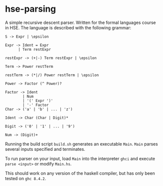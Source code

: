 # hse-parsing
A simple recursive descent parser. Written for the formal languages course in HSE. The language is described with the following grammar:

```
S -> Expr | \epsilon

Expr -> Ident = Expr
      | Term restExpr

restExpr -> (+|-) Term restExpr | \epsilon

Term -> Power restTerm

restTerm -> (*|/) Power restTerm | \epsilon

Power -> Factor (^ Power)?

Factor -> Ident 
        | Num 
        | '(' Expr ')'
        | '-' Factor
Char -> ('a' | 'b' | ... | 'z')

Ident -> Char (Char | Digit)*

Digit -> ('0' | '1' | ... | '9')

Num -> (Digit)+
```

Running the build script `build.sh` generates an executable `Main`. `Main` parses several inputs specified and terminates.

To run parser on your input, load `Main` into the interpreter `ghci` and execute `parse <input>` or modify `Main.hs`.

This should work on any version of the haskell compiler, but has only been tested on `ghc 8.4.2`.
